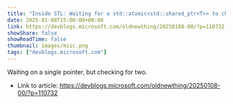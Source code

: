 ```yaml
---
title: "Inside STL: Waiting for a std::atomic<std::shared_ptr<T>> to change, part 1"
date: 2025-01-08T15:00:00+00:00
link: https://devblogs.microsoft.com/oldnewthing/20250108-00/?p=110732
showShare: false
showReadTime: false
thumbnail: images/misc.png
tags: ["devblogs.microsoft.com"]
---
```

Waiting on a single pointer, but checking for two.

- Link to article: https://devblogs.microsoft.com/oldnewthing/20250108-00/?p=110732